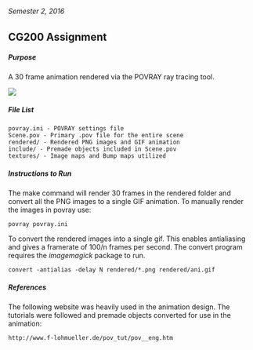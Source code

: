 ###### Semester 2, 2016

## CG200 Assignment  

##### Purpose

A 30 frame animation rendered via the POVRAY ray tracing tool.

![](./example.png)

##### File List

```
povray.ini - POVRAY settings file
Scene.pov - Primary .pov file for the entire scene
rendered/ - Rendered PNG images and GIF animation
include/ - Premade objects included in Scene.pov
textures/ - Image maps and Bump maps utilized
```

##### Instructions to Run

The make command will render 30 frames in the rendered folder and convert all the PNG images to a single GIF animation. To manually render the images in povray use:

```
povray povray.ini
```

To convert the rendered images into a single gif. This enables antialiasing and gives a framerate of 100/n frames per second. The convert program requires the *imagemagick* package to run.

```
convert -antialias -delay N rendered/*.png rendered/ani.gif
```

##### References

The following website was heavily used in the animation design. The tutorials were followed and premade objects converted for use in the animation:

```
http://www.f-lohmueller.de/pov_tut/pov__eng.htm
```
